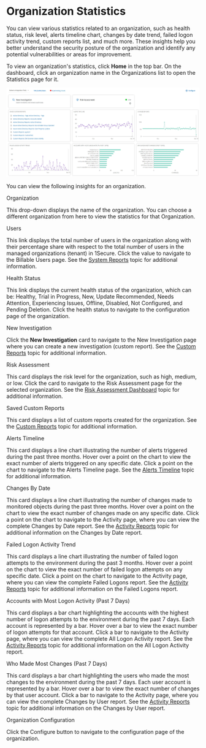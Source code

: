 # Organization Statistics

You can view various statistics related to an organization, such as health status, risk level, alerts timeline chart, changes by date trend, failed logon activity trend, custom reports list, and much more. These insights help you better understand the security posture of the organization and identify any potential vulnerabilities or areas for improvement.

To view an organization's statistics, click __Home__ in the top bar. On the dashboard, click an organization name in the Organizations list to open the Statistics page for it.

![Organization Statistics Page](../../../../static/img/product_docs/1secure/admin/dashboard/organizationstatistics.webp)

You can view the following insights for an organization.

Organization

This drop-down displays the name of the organization. You can choose a different organization from here to view the statistics for that Organization.

Users

This link displays the total number of users in the organization along with their percentage share with respect to the total number of users in the managed organizations (tenant) in 1Secure. Click the value to navigate to the Billable Users page. See the [System Reports](../searchandreports/system.md) topic for additional information.

Health Status

This link displays the current health status of the organization, which can be: Healthy, Trial in Progress, New, Update Recommended, Needs Attention, Experiencing Issues, Offline, Disabled, Not Configured, and Pending Deletion. Click the health status to navigate to the configuration page of the organization.

New Investigation

Click the __New Investigation__ card to navigate to the New Investigation page where you can create a new investigation (custom report). See the [ Custom Reports](../searchandreports/customreports.md) topic for additional information.

Risk Assessment

This card displays the risk level for the organization, such as high, medium, or low. Click the card to navigate to the Risk Assessment page for the selected organization. See the [Risk Assessment Dashboard](../riskprofiles/riskassessmentdashboard.md) topic for additional information.

Saved Custom Reports

This card displays a list of custom reports created for the organization. See the [ Custom Reports](../searchandreports/customreports.md) topic for additional information.

Alerts Timeline

This card displays a line chart illustrating the number of alerts triggered during the past three months. Hover over a point on the chart to view the exact number of alerts triggered on any specific date. Click a point on the chart to navigate to the Alerts Timeline page. See the [Alerts Timeline](alertstimeline.md) topic for additional information.

Changes By Date

This card displays a line chart illustrating the number of changes made to monitored objects during the past three months. Hover over a point on the chart to view the exact number of changes made on any specific date. Click a point on the chart to navigate to the Activity page, where you can view the complete Changes by Date report. See the [Activity Reports](../searchandreports/activity.md) topic for additional information on the Changes by Date report.

Failed Logon Activity Trend

This card displays a line chart illustrating the number of failed logon attempts to the environment during the past 3 months. Hover over a point on the chart to view the exact number of failed logon attempts on any specific date. Click a point on the chart to navigate to the Activity page, where you can view the complete Failed Logons report. See the [Activity Reports](../searchandreports/activity.md) topic for additional information on the Failed Logons report.

Accounts with Most Logon Activity (Past 7 Days)

This card displays a bar chart highlighting the accounts with the highest number of logon attempts to the environment during the past 7 days. Each account is represented by a bar. Hover over a bar to view the exact number of logon attempts for that account. Click a bar to navigate to the Activity page, where you can view the complete All Logon Activity report. See the [Activity Reports](../searchandreports/activity.md) topic for additional information on the All Logon Activity report.

Who Made Most Changes (Past 7 Days)

This card displays a bar chart highlighting the users who made the most changes to the environment during the past 7 days. Each user account is represented by a bar. Hover over a bar to view the exact number of changes by that user account. Click a bar to navigate to the Activity page, where you can view the complete Changes by User report. See the [Activity Reports](../searchandreports/activity.md) topic for additional information on the Changes by User report.

Organization Configuration

Click the Configure button to navigate to the configuration page of the organization.
